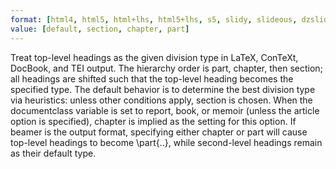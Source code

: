 ```yaml
---
format: [html4, html5, html+lhs, html5+lhs, s5, slidy, slideous, dzslides, revealjs]
value: [default, section, chapter, part]
---
```


Treat top-level headings as the given division type in LaTeX, ConTeXt, DocBook, and TEI output. The hierarchy order is part, chapter, then section; all headings are shifted such that the top-level heading becomes the specified type. The default behavior is to determine the best division type via heuristics: unless other conditions apply, section is chosen. When the documentclass variable is set to report, book, or memoir (unless the article option is specified), chapter is implied as the setting for this option. If beamer is the output format, specifying either chapter or part will cause top-level headings to become \part{..}, while second-level headings remain as their default type.


